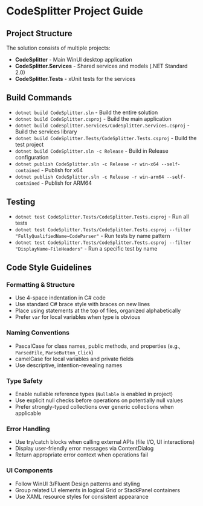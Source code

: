 # CodeSplitter Project Guide

## Project Structure

The solution consists of multiple projects:

- **CodeSplitter** - Main WinUI desktop application
- **CodeSplitter.Services** - Shared services and models (.NET Standard 2.0)
- **CodeSplitter.Tests** - xUnit tests for the services

## Build Commands

- `dotnet build CodeSplitter.sln` - Build the entire solution
- `dotnet build CodeSplitter.csproj` - Build the main application
- `dotnet build CodeSplitter.Services/CodeSplitter.Services.csproj` - Build the services library
- `dotnet build CodeSplitter.Tests/CodeSplitter.Tests.csproj` - Build the test project
- `dotnet build CodeSplitter.sln -c Release` - Build in Release configuration
- `dotnet publish CodeSplitter.sln -c Release -r win-x64 --self-contained` - Publish for x64
- `dotnet publish CodeSplitter.sln -c Release -r win-arm64 --self-contained` - Publish for ARM64

## Testing

- `dotnet test CodeSplitter.Tests/CodeSplitter.Tests.csproj` - Run all tests
- `dotnet test CodeSplitter.Tests/CodeSplitter.Tests.csproj --filter "FullyQualifiedName~CodeParser"` - Run tests by name pattern
- `dotnet test CodeSplitter.Tests/CodeSplitter.Tests.csproj --filter "DisplayName~FileHeaders"` - Run a specific test by name

## Code Style Guidelines

### Formatting & Structure
- Use 4-space indentation in C# code
- Use standard C# brace style with braces on new lines
- Place using statements at the top of files, organized alphabetically
- Prefer `var` for local variables when type is obvious

### Naming Conventions
- PascalCase for class names, public methods, and properties (e.g., `ParsedFile`, `ParseButton_Click`)
- camelCase for local variables and private fields
- Use descriptive, intention-revealing names

### Type Safety
- Enable nullable reference types (`Nullable` is enabled in project)
- Use explicit null checks before operations on potentially null values
- Prefer strongly-typed collections over generic collections when applicable

### Error Handling
- Use try/catch blocks when calling external APIs (file I/O, UI interactions)
- Display user-friendly error messages via ContentDialog
- Return appropriate error context when operations fail

### UI Components
- Follow WinUI 3/Fluent Design patterns and styling
- Group related UI elements in logical Grid or StackPanel containers
- Use XAML resource styles for consistent appearance